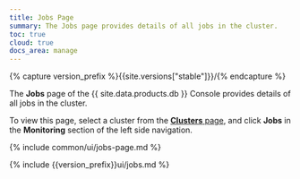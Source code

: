```yaml
---
title: Jobs Page
summary: The Jobs page provides details of all jobs in the cluster.
toc: true
cloud: true
docs_area: manage
---
```


{% capture version_prefix %}{{site.versions["stable"]}}/{% endcapture %}

The **Jobs** page of the {{ site.data.products.db }} Console provides details of all jobs in the cluster.

To view this page, select a cluster from the [**Clusters** page](cluster-management.html#view-clusters-page), and click **Jobs** in the **Monitoring** section of the left side navigation.

{% include common/ui/jobs-page.md %}

{% include {{version_prefix}}ui/jobs.md %}
